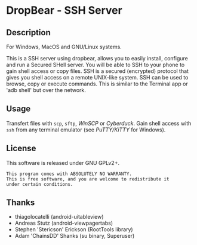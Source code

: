 DropBear - SSH Server
=====================

Description
-----------

For Windows, MacOS and GNU/Linux systems.

This is a SSH server using dropbear, allows you to easily install, configure and run a Secured SHell server.
You will be able to SSH to your phone to gain shell access or copy files.
SSH is a secured (encrypted) protocol that gives you shell access on a remote UNIX-like system. SSH can be used to browse, copy or execute commands.
This is similar to the Terminal app or 'adb shell' but over the network.

Usage
-----

Transfert files with `scp`, `sftp`, *WinSCP* or *Cyberduck*.
Gain shell access with `ssh` from any terminal emulator (see *PuTTY/KiTTY* for Windows).

License
-------

This software is released under GNU GPLv2+.

    This program comes with ABSOLUTELY NO WARRANTY.
    This is free software, and you are welcome to redistribute it
    under certain conditions.

Thanks
------

* thiagolocatelli (android-uitableview)
* Andreas Stutz (android-viewpagertabs)
* Stephen 'Stericson' Erickson (RootTools library)
* Adam 'ChainsDD' Shanks (su binary, Superuser)
